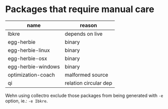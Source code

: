 # Packages that require manual care

| name               | reason                |
|--------------------|-----------------------|
| Ibkre              | depends on live       |
| egg-herbie         | binary                |
| egg-herbie-linux   | binary                |
| egg-herbie-osx     | binary                |
| egg-herbie-windows | binary                |
| optimization-coach | malformed source      |
| qi                 | relation circular dep |

Wehn using collectro exclude those packages from being generated
with `-e` option, ie.: `-e Ibkre`.
